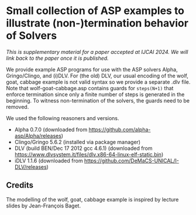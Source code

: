 # Small collection of ASP examples to illustrate (non-)termination behavior of Solvers 

*This is supplementary material for a paper accepted at IJCAI 2024. We will link back to the paper once it is published.*

We provide example ASP programs for use with the ASP solvers 
Alpha, 
Gringo/Clingo, and 
(i)DLV. 
For (the old) DLV, our usual encoding of the wolf, goat, cabbage example is not valid syntax so we provide a separate .dlv file.
Note that wolf-goat-cabbage.asp contains guards for `steps(N+1)` that enforce termination since only a finite number of steps is generated in the beginning. 
To witness non-termination of the solvers, the guards need to be removed.

We used the following reasoners and versions.

- Alpha 0.7.0 (downloaded from https://github.com/alpha-asp/Alpha/releases)
- Clingo/Gringo 5.6.2 (installed via package manager)
- DLV (build BEN/Dec 17 2012   gcc 4.6.1) (downloaded from https://www.dlvsystem.it/files/dlv.x86-64-linux-elf-static.bin)
- iDLV 1.1.6 (downloaded from https://github.com/DeMaCS-UNICAL/I-DLV/releases)

## Credits

The modelling of the wolf, goat, cabbage example is inspired by lecture slides by Jean-François Baget.

